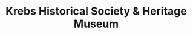---
layout: repo
title: "Krebs Historical Society & Heritage Museum"
id: 24419
permalink: repos/24419/
---